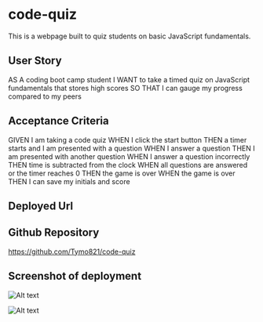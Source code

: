 # code-quiz
This is a webpage built to quiz students on basic JavaScript fundamentals.

## User Story
AS A coding boot camp student
I WANT to take a timed quiz on JavaScript fundamentals that stores high scores
SO THAT I can gauge my progress compared to my peers
## Acceptance Criteria
GIVEN I am taking a code quiz
WHEN I click the start button
THEN a timer starts and I am presented with a question
WHEN I answer a question
THEN I am presented with another question
WHEN I answer a question incorrectly
THEN time is subtracted from the clock
WHEN all questions are answered or the timer reaches 0
THEN the game is over
WHEN the game is over
THEN I can save my initials and score
## Deployed Url

## Github Repository
https://github.com/Tymo821/code-quiz

## Screenshot of deployment
![Alt text](https://file%2B.vscode-resource.vscode-cdn.net/Users/tymo/Documents/bootcamp/code-quiz/screenshot1.png?version%3D1673376768202)

![Alt text](https://file%2B.vscode-resource.vscode-cdn.net/Users/tymo/Documents/bootcamp/code-quiz/screenshot2.png?version%3D1673376884317)

